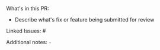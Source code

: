 What's in this PR:
 * Describe what's fix or feature being submitted for review

Linked Issues: #

Additional notes: `-`

